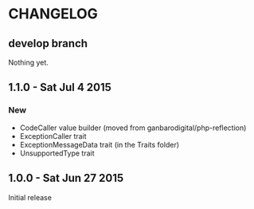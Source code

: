 # CHANGELOG

## develop branch

Nothing yet.

## 1.1.0 - Sat Jul 4 2015

### New

- CodeCaller value builder (moved from ganbarodigital/php-reflection)
- ExceptionCaller trait
- ExceptionMessageData trait (in the Traits folder)
- UnsupportedType trait

## 1.0.0 - Sat Jun 27 2015

Initial release